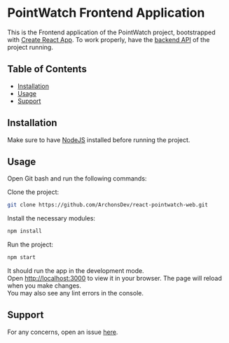 # PointWatch Frontend Application

This is the Frontend application of the PointWatch project, bootstrapped with [Create React App](https://github.com/facebook/create-react-app). To work properly, have the [backend API](https://github.com/ArchonsDev/flask-pointwatch-api) of the project running.

## Table of Contents

- [Installation](#installation)
- [Usage](#usage)
- [Support](#support)

## Installation

Make sure to have [NodeJS](https://nodejs.org/en/download) installed before running the project.

## Usage

Open Git bash and run the following commands:

Clone the project:
```sh
git clone https://github.com/ArchonsDev/react-pointwatch-web.git
```

Install the necessary modules:
```sh
npm install
```

Run the project:
```sh
npm start
```
It should run the app in the development mode.\
Open [http://localhost:3000](http://localhost:3000) to view it in your browser.
The page will reload when you make changes.\
You may also see any lint errors in the console.

## Support

For any concerns, open an issue [here](https://github.com/ArchonsDev/react-pointwatch-web/issues).